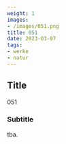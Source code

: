 ```yaml
---
weight: 1
images:
- /images/051.png
title: 051
date: 2023-03-07
tags:
- werke
- natur
---
```


## Title
051

### Subtitle
tba.